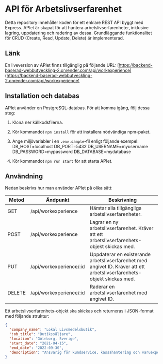 # API för Arbetslivserfarenhet

Detta repository innehåller koden för ett enklare REST API byggt med Express. APIet är skapat för att hantera arbetslivserfarenheter, inklusive lagring, uppdatering och radering av dessa. Grundläggande funktionalitet för CRUD (Create, Read, Update, Delete) är implementerad.

## Länk
En liveversion av APIet finns tillgänglig på följande URL: [https://backend-baserad-webbutveckling-2.onrender.com/api/workexperience](https://backend-baserad-webbutveckling-2.onrender.com/api/workexperience)

## Installation och databas
APIet använder en PostgreSQL-databas. För att komma igång, följ dessa steg:

1. Klona ner källkodsfilerna.
2. Kör kommandot `npm install` för att installera nödvändiga npm-paket.
3. Ange miljövariabler i en `.env.sample`-fil enligt följande exempel:
DB_HOST=localhost
DB_PORT=5432
DB_USERNAME=myusername
DB_PASSWORD=mypassword
DB_DATABASE=mydatabase

4. Kör kommandot `npm run start` för att starta APIet.

## Användning
Nedan beskrivs hur man använder APIet på olika sätt:

| Metod | Ändpunkt               | Beskrivning                                           |
|-------|------------------------|-------------------------------------------------------|
| GET   | /api/workexperience   | Hämtar alla tillgängliga arbetslivserfarenheter.      |
| POST  | /api/workexperience   | Lagrar en ny arbetslivserfarenhet. Kräver att ett arbetslivserfarenhets-objekt skickas med. |
| PUT   | /api/workexperience/:id | Uppdaterar en existerande arbetslivserfarenhet med angivet ID. Kräver att ett arbetslivserfarenhets-objekt skickas med. |
| DELETE| /api/workexperience/:id | Raderar en arbetslivserfarenhet med angivet ID.        |

Ett arbetslivserfarenhets-objekt ska skickas och returneras i JSON-format med följande struktur:

```json
{
  "company_name": "Lokal Livsmedelsbutik",
  "job_title": "Butikssäljare",
  "location": "Göteborg, Sverige",
  "start_date": "2021-04-15",
  "end_date": "2022-09-30",
  "description": "Ansvarig för kundservice, kassahantering och varuexponering."
}

